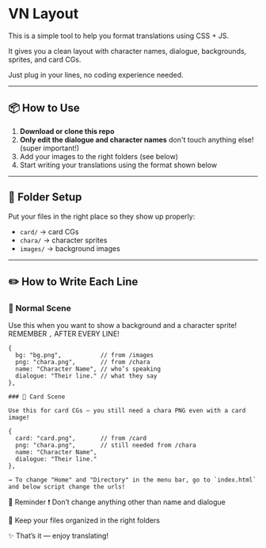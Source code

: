 # VN Layout

This is a simple tool to help you format translations using CSS + JS.  

It gives you a clean layout with character names, dialogue, backgrounds, sprites, and card CGs.

Just plug in your lines, no coding experience needed.

---

## 📦 How to Use

1. **Download or clone this repo**
2. **Only edit the dialogue and character names** don't touch anything else! (super important!)
3. Add your images to the right folders (see below)
4. Start writing your translations using the format shown below

---

## 📁 Folder Setup

Put your files in the right place so they show up properly:

- `card/` → card CGs  
- `chara/` → character sprites  
- `images/` → background images  

---

## ✏️ How to Write Each Line

### 🔹 Normal Scene

Use this when you want to show a background and a character sprite! REMEMBER `,` AFTER EVERY LINE!
```
{
  bg: "bg.png",           // from /images
  png: "chara.png",       // from /chara
  name: "Character Name", // who’s speaking
  dialogue: "Their line." // what they say
},
```
```
### 🔹 Card Scene

Use this for card CGs — you still need a chara PNG even with a card image!

{
  card: "card.png",       // from /card
  png: "chara.png",       // still needed from /chara
  name: "Character Name", 
  dialogue: "Their line."
},

→ To change "Home" and "Directory" in the menu bar, go to `index.html` and below script change the urls!
```



🔔 Reminder
❗ Don’t change anything other than name and dialogue

🧼 Keep your files organized in the right folders

✨ That’s it — enjoy translating!
